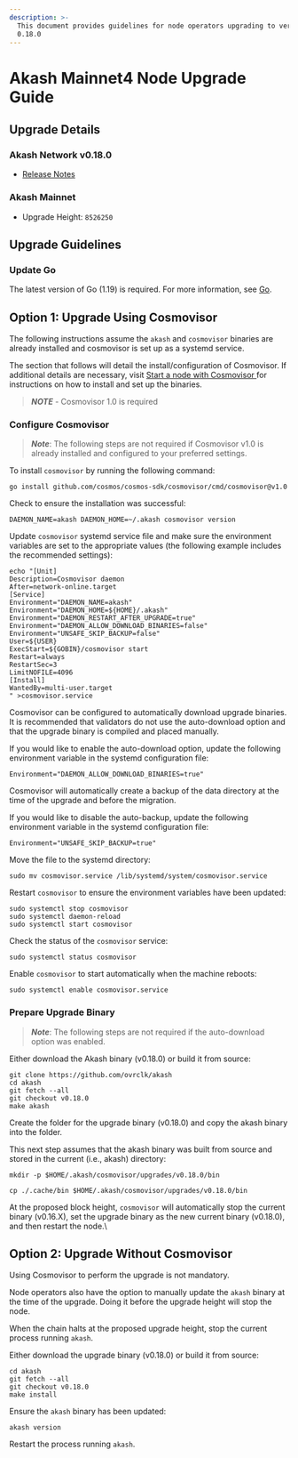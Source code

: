 ```yaml
---
description: >-
  This document provides guidelines for node operators upgrading to version
  0.18.0
---
```


# Akash Mainnet4 Node Upgrade Guide

## Upgrade Details

### Akash Network v0.18.0

* [Release Notes](https://github.com/ovrclk/akash/releases/tag/v0.18.0)

### Akash Mainnet

* Upgrade Height: `8526250`

## Upgrade Guidelines

### Update Go

The latest version of Go (1.19) is required. For more information, see [Go](https://golang.org/).

## Option 1: Upgrade Using Cosmovisor

The following instructions assume the `akash` and `cosmovisor` binaries are already installed and cosmovisor is set up as a systemd service.&#x20;

The section that follows will detail the install/configuration of Cosmovisor. If additional details are necessary, visit [Start a node with Cosmovisor ](https://github.com/ovrclk/docs/blob/anil/v3-instructions/guides/node/cosmovisor.md)for instructions on how to install and set up the binaries.

> _**NOTE**_ - Cosmovisor 1.0 is required

### Configure Cosmovisor

> _**Note**_: The following steps are not required if Cosmovisor v1.0 is already installed and configured to your preferred settings.

To install `cosmovisor` by running the following command:

```
go install github.com/cosmos/cosmos-sdk/cosmovisor/cmd/cosmovisor@v1.0
```

Check to ensure the installation was successful:

```
DAEMON_NAME=akash DAEMON_HOME=~/.akash cosmovisor version
```

Update `cosmovisor` systemd service file and make sure the environment variables are set to the appropriate values (the following example includes the recommended settings):

```
echo "[Unit]
Description=Cosmovisor daemon
After=network-online.target
[Service]
Environment="DAEMON_NAME=akash"
Environment="DAEMON_HOME=${HOME}/.akash"
Environment="DAEMON_RESTART_AFTER_UPGRADE=true"
Environment="DAEMON_ALLOW_DOWNLOAD_BINARIES=false"
Environment="UNSAFE_SKIP_BACKUP=false"
User=${USER}
ExecStart=${GOBIN}/cosmovisor start
Restart=always
RestartSec=3
LimitNOFILE=4096
[Install]
WantedBy=multi-user.target
" >cosmovisor.service
```

Cosmovisor can be configured to automatically download upgrade binaries. It is recommended that validators do not use the auto-download option and that the upgrade binary is compiled and placed manually.&#x20;

If you would like to enable the auto-download option, update the following environment variable in the systemd configuration file:

```
Environment="DAEMON_ALLOW_DOWNLOAD_BINARIES=true"
```

Cosmovisor will automatically create a backup of the data directory at the time of the upgrade and before the migration.&#x20;

If you would like to disable the auto-backup, update the following environment variable in the systemd configuration file:

```
Environment="UNSAFE_SKIP_BACKUP=true"
```

Move the file to the systemd directory:

```
sudo mv cosmovisor.service /lib/systemd/system/cosmovisor.service
```

Restart `cosmovisor` to ensure the environment variables have been updated:

```
sudo systemctl stop cosmovisor
sudo systemctl daemon-reload
sudo systemctl start cosmovisor
```

Check the status of the `cosmovisor` service:

```
sudo systemctl status cosmovisor
```

Enable `cosmovisor` to start automatically when the machine reboots:

```
sudo systemctl enable cosmovisor.service
```

### Prepare Upgrade Binary

> _**Note**_: The following steps are not required if the auto-download option was enabled.

Either download the Akash binary (v0.18.0) or build it from source:

```
git clone https://github.com/ovrclk/akash
cd akash
git fetch --all
git checkout v0.18.0
make akash
```

Create the folder for the upgrade binary (v0.18.0) and copy the akash binary into the folder.&#x20;

This next step assumes that the akash binary was built from source and stored in the current (i.e., akash) directory:

```
mkdir -p $HOME/.akash/cosmovisor/upgrades/v0.18.0/bin

cp ./.cache/bin $HOME/.akash/cosmovisor/upgrades/v0.18.0/bin
```

At the proposed block height, `cosmovisor` will automatically stop the current binary (v0.16.X), set the upgrade binary as the new current binary (v0.18.0), and then restart the node.\


## Option 2: Upgrade Without Cosmovisor

Using Cosmovisor to perform the upgrade is not mandatory.&#x20;

Node operators also have the option to manually update the `akash` binary at the time of the upgrade. Doing it before the upgrade height will stop the node.

When the chain halts at the proposed upgrade height, stop the current process running `akash`.

Either download the upgrade binary (v0.18.0) or build it from source:

```
cd akash
git fetch --all
git checkout v0.18.0
make install
```

Ensure the `akash` binary has been updated:

```
akash version
```

Restart the process running `akash`.
